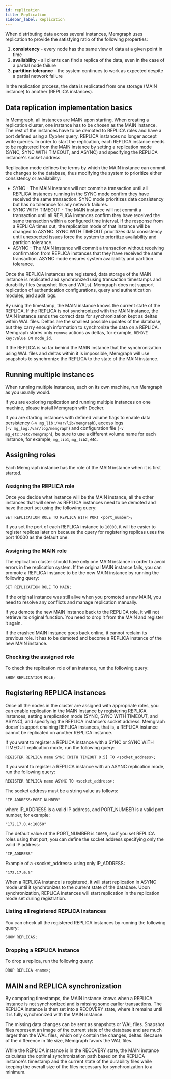 ```yaml
---
id: replication
title: Replication
sidebar_label: Replication
---
```


When distributing data across several instances, Memgraph uses replication to
provide the satisfying ratio of the following properties:

 1. **consistency** - every node has the same view of data at a given point in
    time 
 2. **availability** - all clients can find a replica of the data, even in the
    case of a partial node failure
 3. **partition tolerance** - the system continues to work as expected despite a
    partial network failure

In the replication process, the data is replicated from one storage (MAIN
instance) to another (REPLICA instances).

## Data replication implementation basics 

In Memgraph, all instances are MAIN upon starting. When creating a replication
cluster, one instance has to be chosen as the MAIN instance. The rest of the
instances have to be demoted to REPLICA roles and have a port defined using a
Cypher query. REPLICA instances no longer accept write queries. In order to
start the replication, each REPLICA instance needs to be registered from the
MAIN instance by setting a replication mode (SYNC, SYNC WITH TIMEOUT, and ASYNC)
and specifying the REPLICA instance's socket address. 

Replication mode defines the terms by which the MAIN instance can commit the
changes to the database, thus modifying the system to prioritize either
consistency or availability: 
  - SYNC - The MAIN instance will not commit a transaction until all REPLICA
    instances running in the SYNC mode confirm they have received the same
    transaction. SYNC mode prioritizes data consistency but has no tolerance for
    any network failures.  
  - SYNC WITH TIMEOUT - The MAIN instance will not commit a transaction until
    all REPLICA instances confirm they have received the same transaction within
    a configured time interval. If the response from a REPLICA times out, the
    replication mode of that instance will be changed to ASYNC. SYNC WITH
    TIMEOUT prioritizes data consistency until unexpected issues force
    the system to prioritize availability and partition tolerance.
  - ASYNC - The MAIN instance will commit a transaction without receiving
    confirmation from REPLICA instances that they have received the same
    transaction. ASYNC mode ensures system availability and partition tolerance.

Once the REPLICA instances are registered, data storage of the MAIN instance is
replicated and synchronized using transaction timestamps and durability files
(snapshot files and WALs). Memgraph does not support replication of
authentication configurations, query and authentication modules, and audit logs.

By using the timestamp, the MAIN instance knows the current state of the
REPLICA. If the REPLICA is not synchronized with the MAIN instance, the MAIN
instance sends the correct data for synchronization kept as deltas within WAL
files. Deltas are the smallest possible updates of the database, but they carry
enough information to synchronize the data on a REPLICA. Memgraph stores only
`remove` actions as deltas, for example, `REMOVE key:value ON node_id`.

If the REPLICA is so far behind the MAIN instance that the synchronization using
WAL files and deltas within it is impossible, Memgraph will use snapshots to
synchronize the REPLICA to the state of the MAIN instance.

## Running multiple instances

When running multiple instances, each on its own machine, run Memgraph as you
usually would.

If you are exploring replication and running multiple instances on one machine,
please install Memgraph with Docker.

If you are starting instances with defined volume flags to enable data
persistency (`-v mg_lib:/var/lib/memgraph`), access logs <br/> (`-v
mg_log:/var/log/memgraph`) and configuration file (`-v mg_etc:/etc/memgraph`),
be sure to use a different volume name for each instance, for example,
`mg_lib1`, `mg_lib2`, etc.

## Assigning roles 

Each Memgraph instance has the role of the MAIN instance when it is first
started. 

### Assigning the REPLICA role

Once you decide what instance will be the MAIN instance, all the other instances
that will serve as REPLICA instances need to be demoted and have the port set
using the following query:

```plaintext
SET REPLICATION ROLE TO REPLICA WITH PORT <port_number>;
```

If you set the port of each REPLICA instance to `10000`, it will be easier to
register replicas later on because the query for registering replicas uses the
port 10000 as the default one.  

### Assigning the MAIN role

The replication cluster should have only one MAIN instance in order to
avoid errors in the replication system. If the original MAIN instance fails, you
can promote a REPLICA instance to be the new MAIN instance by running the
following query:

```plaintext
SET REPLICATION ROLE TO MAIN;
```

If the original instance was still alive when you promoted a new MAIN, you need
to resolve any conflicts and manage replication manually.

If you demote the new MAIN instance back to the REPLICA role, it will not retrieve
its original function. You need to drop it from the MAIN and register it again.

If the crashed MAIN instance goes back online, it cannot reclaim its previous
role. It has to be demoted and become a REPLICA instance of the new MAIN
instance.

### Checking the assigned role

To check the replication role of an instance, run the following
query:

```plaintext
SHOW REPLICATION ROLE;
```

## Registering REPLICA instances

Once all the nodes in the cluster are assigned with appropriate roles, you can
enable replication in the MAIN instance by registering REPLICA instances,
setting a replication mode (SYNC, SYNC WITH TIMEOUT, and ASYNC), and specifying
the REPLICA instance's socket address. Memgraph doesn't support chaining REPLICA
instances, that is, a REPLICA instance cannot be replicated on another REPLICA
instance.

If you want to register a REPLICA instance with a SYNC or SYNC WITH TIMEOUT
replication mode, run the following query:

```plaintext
REGISTER REPLICA name SYNC [WITH TIMEOUT 0.5] TO <socket_address>;
```

If you want to register a REPLICA instance with an ASYNC replication mode, run
the following query:

```plaintext
REGISTER REPLICA name ASYNC TO <socket_address>;
```

The socket address must be a string value as follows:

```plaintext
"IP_ADDRESS:PORT_NUMBER"
```

where IP_ADDRESS is a valid IP address, and PORT_NUMBER is a valid port number,
for example: 

```plaintext
"172.17.0.4:10050"
```

The default value of the PORT_NUMBER is `10000`, so if you set REPLICA roles using
that port, you can define the socket address specifying only the valid IP address: 

```plaintext
"IP_ADDRESS"
```

Example of a <socket_address> using only IP_ADDRESS:

```plaintext
"172.17.0.5"
```

When a REPLICA instance is registered, it will start replication in ASYNC mode
until it synchronizes to the current state of the database. Upon
synchronization, REPLICA instances will start replication in the replication
mode set during registration.

### Listing all registered REPLICA instances

You can check all the registered REPLICA instances by running the following query: 

```plaintext
SHOW REPLICAS;
```

### Dropping a REPLICA instance

To drop a replica, run the following query:

```plaintext
DROP REPLICA <name>;
```

## MAIN and REPLICA synchronization

By comparing timestamps, the MAIN instance knows when a REPLICA instance is not
synchronized and is missing some earlier transactions. The REPLICA instance is then
set into a RECOVERY state, where it remains until it is fully synchronized with
the MAIN instance. 

The missing data changes can be sent as snapshots or WAL files. Snapshot files
represent an image of the current state of the database and are much larger than
the WAL files, which only contain the changes, deltas. Because of the difference
in file size, Memgraph favors the WAL files. 

While the REPLICA instance is in the RECOVERY state, the MAIN instance calculates
the optimal synchronization path based on the REPLICA instance's timestamp and the
current state of the durability files while keeping the overall size of the
files necessary for synchronization to a minimum.